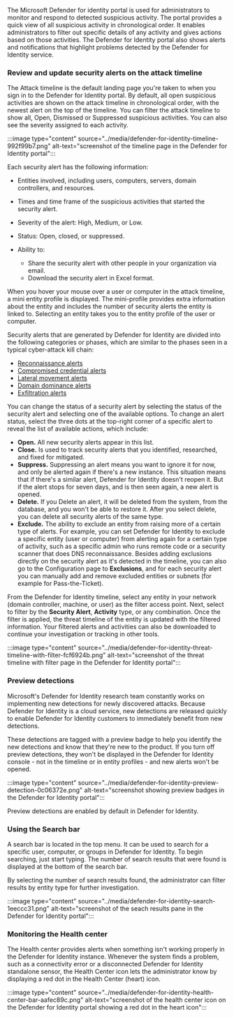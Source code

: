 The Microsoft Defender for identity portal is used for administrators to monitor and respond to detected suspicious activity. The portal provides a quick view of all suspicious activity in chronological order. It enables administrators to filter out specific details of any activity and gives actions based on those activities. The Defender for Identity portal also shows alerts and notifications that highlight problems detected by the Defender for Identity service.

### Review and update security alerts on the attack timeline

The Attack timeline is the default landing page you're taken to when you sign in to the Defender for Identity portal. By default, all open suspicious activities are shown on the attack timeline in chronological order, with the newest alert on the top of the timeline. You can filter the attack timeline to show all, Open, Dismissed or Suppressed suspicious activities. You can also see the severity assigned to each activity.

:::image type="content" source="../media/defender-for-identity-timeline-992f99b7.png" alt-text="screenshot of the timeline page in the Defender for Identity portal":::


Each security alert has the following information:

 -  Entities involved, including users, computers, servers, domain controllers, and resources.<br>
 -  Times and time frame of the suspicious activities that started the security alert.<br>
 -  Severity of the alert: High, Medium, or Low.<br>
 -  Status: Open, closed, or suppressed.<br>
 -  Ability to:<br>
    
     -  Share the security alert with other people in your organization via email.
     -  Download the security alert in Excel format.

When you hover your mouse over a user or computer in the attack timeline, a mini entity profile is displayed. The mini-profile provides extra information about the entity and includes the number of security alerts the entity is linked to. Selecting an entity takes you to the entity profile of the user or computer.

Security alerts that are generated by Defender for Identity are divided into the following categories or phases, which are similar to the phases seen in a typical cyber-attack kill chain:<br>

 -  [Reconnaissance alerts](/defender-for-identity/reconnaissance-alerts)
 -  [Compromised credential alerts](/defender-for-identity/compromised-credentials-alerts)
 -  [Lateral movement alerts](/defender-for-identity/lateral-movement-alerts)
 -  [Domain dominance alerts](/defender-for-identity/domain-dominance-alerts)
 -  [Exfiltration alerts](/defender-for-identity/exfiltration-alerts)

You can change the status of a security alert by selecting the status of the security alert and selecting one of the available options. To change an alert status, select the three dots at the top-right corner of a specific alert to reveal the list of available actions, which include:

 -  **Open.** All new security alerts appear in this list.
 -  **Close.** Is used to track security alerts that you identified, researched, and fixed for mitigated.
 -  **Suppress.** Suppressing an alert means you want to ignore it for now, and only be alerted again if there's a new instance. This situation means that if there's a similar alert, Defender for Identity doesn't reopen it. But if the alert stops for seven days, and is then seen again, a new alert is opened.
 -  **Delete.** If you Delete an alert, it will be deleted from the system, from the database, and you won't be able to restore it. After you select delete, you can delete all security alerts of the same type.
 -  **Exclude.** The ability to exclude an entity from raising more of a certain type of alerts. For example, you can set Defender for Identity to exclude a specific entity (user or computer) from alerting again for a certain type of activity, such as a specific admin who runs remote code or a security scanner that does DNS reconnaissance. Besides adding exclusions directly on the security alert as it's detected in the timeline, you can also go to the Configuration page to **Exclusions**, and for each security alert you can manually add and remove excluded entities or subnets (for example for Pass-the-Ticket).

From the Defender for Identity timeline, select any entity in your network (domain controller, machine, or user) as the filter access point. Next, select to filter by the **Security Alert**, **Activity** type, or any combination. Once the filter is applied, the threat timeline of the entity is updated with the filtered information. Your filtered alerts and activities can also be downloaded to continue your investigation or tracking in other tools.

:::image type="content" source="../media/defender-for-identity-threat-timeline-with-filter-fcf6924b.png" alt-text="screenshot of the threat timeline with filter page in the Defender for Identity portal":::


### Preview detections

Microsoft's Defender for Identity research team constantly works on implementing new detections for newly discovered attacks. Because Defender for Identity is a cloud service, new detections are released quickly to enable Defender for Identity customers to immediately benefit from new detections.

These detections are tagged with a preview badge to help you identify the new detections and know that they're new to the product. If you turn off preview detections, they won't be displayed in the Defender for Identity console - not in the timeline or in entity profiles - and new alerts won't be opened.

:::image type="content" source="../media/defender-for-identity-preview-detection-0c06372e.png" alt-text="screenshot showing preview badges in the Defender for Identity portal":::


Preview detections are enabled by default in Defender for Identity.

### Using the Search bar

A search bar is located in the top menu. It can be used to search for a specific user, computer, or groups in Defender for Identity. To begin searching, just start typing. The number of search results that were found is displayed at the bottom of the search bar.

By selecting the number of search results found, the administrator can filter results by entity type for further investigation.

:::image type="content" source="../media/defender-for-identity-search-1eeccc31.png" alt-text="screenshot of the seach results pane in the Defender for Identity portal":::


### Monitoring the Health center

The Health center provides alerts when something isn't working properly in the Defender for Identity instance. Whenever the system finds a problem, such as a connectivity error or a disconnected Defender for Identity standalone sensor, the Health Center icon lets the administrator know by displaying a red dot in the Health Center (heart) icon.

:::image type="content" source="../media/defender-for-identity-health-center-bar-aafec89c.png" alt-text="screenshot of the health center icon on the Defender for Identity portal showing a red dot in the heart icon":::
